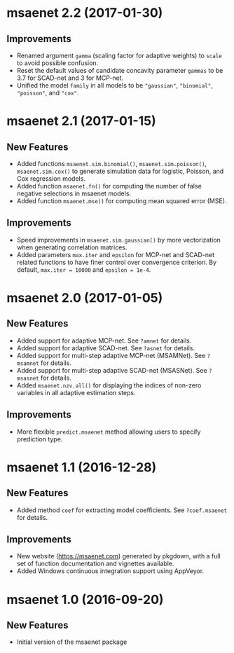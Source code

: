 # msaenet 2.2 (2017-01-30)

## Improvements

- Renamed argument `gamma` (scaling factor for adaptive weights) to `scale` to avoid possible confusion.
- Reset the default values of candidate concavity parameter `gammas` to be 3.7 for SCAD-net and 3 for MCP-net.
- Unified the model `family` in all models to be `"gaussian"`, `"binomial"`, `"poisson"`, and `"cox"`.

# msaenet 2.1 (2017-01-15)

## New Features

- Added functions `msaenet.sim.binomial()`, `msaenet.sim.poisson()`, `msaenet.sim.cox()` to generate simulation data for logistic, Poisson, and Cox regression models.
- Added function `msaenet.fn()` for computing the number of false negative selections in msaenet models.
- Added function `msaenet.mse()` for computing mean squared error (MSE).

## Improvements

- Speed improvements in `msaenet.sim.gaussian()` by more vectorization when generating correlation matrices.
- Added parameters `max.iter` and `epsilon` for MCP-net and SCAD-net related functions to have finer control over convergence criterion. By default, `max.iter = 10000` and `epsilon = 1e-4`.

# msaenet 2.0 (2017-01-05)

## New Features

- Added support for adaptive MCP-net. See `?amnet` for details.
- Added support for adaptive SCAD-net. See `?asnet` for details.
- Added support for multi-step adaptive MCP-net (MSAMNet). See `?msamnet` for details.
- Added support for multi-step adaptive SCAD-net (MSASNet). See `?msasnet` for details.
- Added `msaenet.nzv.all()` for displaying the indices of non-zero variables in all adaptive estimation steps.

## Improvements

- More flexible `predict.msaenet` method allowing users to specify prediction type.

# msaenet 1.1 (2016-12-28)

## New Features

- Added method `coef` for extracting model coefficients.
  See `?coef.msaenet` for details.

## Improvements

- New website (https://msaenet.com) generated by pkgdown,
  with a full set of function documentation and vignettes available.
- Added Windows continuous integration support using AppVeyor.

# msaenet 1.0 (2016-09-20)

## New Features

- Initial version of the msaenet package
